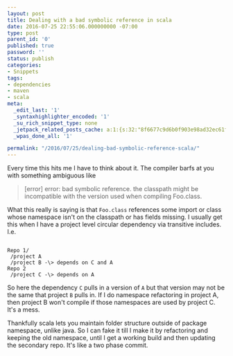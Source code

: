 ```yaml
---
layout: post
title: Dealing with a bad symbolic reference in scala
date: 2016-07-25 22:55:06.000000000 -07:00
type: post
parent_id: '0'
published: true
password: ''
status: publish
categories:
- Snippets
tags:
- dependencies
- maven
- scala
meta:
  _edit_last: '1'
  _syntaxhighlighter_encoded: '1'
  _su_rich_snippet_type: none
  _jetpack_related_posts_cache: a:1:{s:32:"8f6677c9d6b0f903e98ad32ec61f8deb";a:2:{s:7:"expires";i:1554608701;s:7:"payload";a:3:{i:0;a:1:{s:2:"id";i:4939;}i:1;a:1:{s:2:"id";i:4919;}i:2;a:1:{s:2:"id";i:4028;}}}}
  _wpas_done_all: '1'

permalink: "/2016/07/25/dealing-bad-symbolic-reference-scala/"
---
```

Every time this hits me I have to think about it. The compiler barfs at you with something ambiguous like

> [error] error: bad symbolic reference. the classpath might be incompatible with the version used when compiling Foo.class.

What this really is saying is that `Foo.class` references some import or class whose namespace isn't on the classpath or has fields missing. I usually get this when I have a project level circular dependency via transitive includes. I.e.

```
  
Repo 1/  
 /project A  
 /project B -\> depends on C and A  
Repo 2  
 /project C -\> depends on A  

```

So here the dependency `C` pulls in a version of `A` but that version may not be the same that project `B` pulls in. If I do namespace refactoring in project A, then project B won't compile if those namespaces are used by project C. It's a mess.

Thankfully scala lets you maintain folder structure outside of package namespace, unlike java. So I can fake it till I make it by refactoring and keeping the old namespace, until I get a working build and then updating the secondary repo. It's like a two phase commit.

